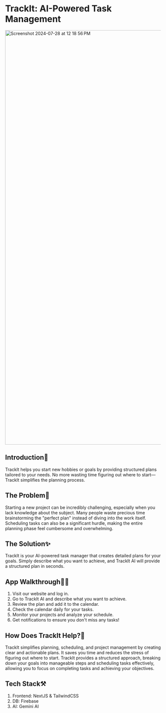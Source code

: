 # TrackIt: AI-Powered Task Management

<img width="1342" alt="Screenshot 2024-07-28 at 12 18 56 PM" src="https://github.com/user-attachments/assets/f1d4b7a0-c564-4e92-87be-226858b9e1ef">


## Introduction👋
TrackIt helps you start new hobbies or goals by providing structured plans tailored to your needs. No more wasting time figuring out where to start—TrackIt simplifies the planning process.


## The Problem🥵
Starting a new project can be incredibly challenging, especially when you lack knowledge about the subject. Many people waste precious time brainstorming the "perfect plan" instead of diving into the work itself. Scheduling tasks can also be a significant hurdle, making the entire planning phase feel cumbersome and overwhelming.

## The Solution✨
TrackIt is your AI-powered task manager that creates detailed plans for your goals. Simply describe what you want to achieve, and TrackIt AI will provide a structured plan in seconds.

## App Walkthrough🚶🏻
1. Visit our website and log in.
2. Go to TrackIt AI and describe what you want to achieve.
3. Review the plan and add it to the calendar.
4. Check the calendar daily for your tasks.
5. Monitor your projects and analyze your schedule.
6. Get notifications to ensure you don't miss any tasks!

## How Does TrackIt Help?🤔
TrackIt simplifies planning, scheduling, and project management by creating clear and actionable plans. It saves you time and reduces the stress of figuring out where to start. TrackIt provides a structured approach, breaking down your goals into manageable steps and scheduling tasks effectively, allowing you to focus on completing tasks and achieving your objectives.

## Tech Stack⚒️
1. Frontend: NextJS & TailwindCSS
2. DB: Firebase
3. AI: Gemini AI
